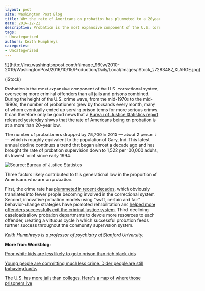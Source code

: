 ```yaml
---
layout: post
site: Washington Post Blog
title: Why the rate of Americans on probation has plummeted to a 20year low
date: 2016-12-22
description: Probation is the most expansive component of the U.S. correctional system, overseeing more criminal offenders than all jails and prisons combined. During the height of the U.S. crime wave, from the mid-1970s to the mid-1990s, the number of probationers grew by thousands every month, many of whom eventually ended up serving prison terms for more serious […]
tags: 
- Uncategorized
authors: Keith Humphreys
categories: 
- Uncategorized
---
```


<div id="attachment_210763" style="width: 970px" class="wp-caption aligncenter">![](http://img.washingtonpost.com/rf/image_960w/2010-2019/WashingtonPost/2016/10/15/Production/Daily/Local/Images/iStock_27283487_XLARGE.jpg)

(iStock)

</div>

Probation is the most expansive component of the U.S. correctional system, overseeing more criminal offenders than all jails and prisons combined. During the height of the U.S. crime wave, from the mid-1970s to the mid-1990s, the number of probationers grew by thousands every month, many of whom eventually ended up serving prison terms for more serious crimes. It can therefore only be good news that a [Bureau of Justice Statistics report](http://www.bjs.gov/index.cfm?ty=pbdetail&iid=5784) released yesterday shows that the rate of Americans being on probation is at a more than 20-year low.

The number of probationers dropped by 78,700 in 2015 — about 2 percent — which is roughly equivalent to the population of Gary, Ind. This latest annual decline continues a trend that began almost a decade ago and has brought the rate of probation supervision down to 1,522 per 100,000 adults, its lowest point since early 1994.

![Source: Bureau of Justice Statistics](http://www.washingtonpost.com/blogs/wonkblog/files/2016/12/probation.png)

Three factors likely contributed to this generational low in the proportion of Americans who are on probation.

First, the crime rate has [plummeted in recent decades](https://www.fbi.gov/news/stories/latest-crime-statistics-released), which obviously translates into fewer people becoming involved in the correctional system. Second, innovative probation models using “swift, certain and fair” behavior-change strategies have promoted rehabilitation and [helped more offenders successfully exit the criminal justice system](https://www.washingtonpost.com/news/wonk/wp/2016/09/19/the-interesting-thing-that-happened-when-washington-state-tried-an-18th-century-version-of-justice/?utm_term=.4d06debf19c1). Third, declining caseloads allow probation departments to devote more resources to each offender, creating a virtuous cycle in which successful probation feeds further success throughout the community supervision system.

_Keith Humphreys is a professor of psychiatry at Stanford University._

**More from Wonkblog:**

[Poor white kids are less likely to go to prison than rich black kids](https://www.washingtonpost.com/news/wonk/wp/2016/03/23/poor-white-kids-are-less-likely-to-go-to-prison-than-rich-black-kids/)

[Young people are committing much less crime. Older people are still behaving badly.](https://www.washingtonpost.com/news/wonk/wp/2016/09/07/young-people-are-committing-much-less-crime-older-people-are-still-behaving-as-badly-as-before/)

[The U.S. has more jails than colleges. Here's a map of where those prisoners live](https://www.washingtonpost.com/news/wonk/wp/2015/01/06/the-u-s-has-more-jails-than-colleges-heres-a-map-of-where-those-prisoners-live/)
